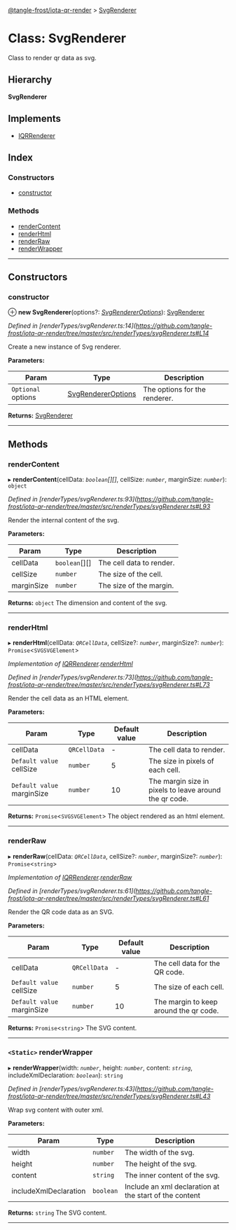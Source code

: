 [@tangle-frost/iota-qr-render](../README.md) > [SvgRenderer](../classes/svgrenderer.md)

# Class: SvgRenderer

Class to render qr data as svg.

## Hierarchy

**SvgRenderer**

## Implements

* [IQRRenderer](../interfaces/iqrrenderer.md)

## Index

### Constructors

* [constructor](svgrenderer.md#constructor)

### Methods

* [renderContent](svgrenderer.md#rendercontent)
* [renderHtml](svgrenderer.md#renderhtml)
* [renderRaw](svgrenderer.md#renderraw)
* [renderWrapper](svgrenderer.md#renderwrapper)

---

## Constructors

<a id="constructor"></a>

###  constructor

⊕ **new SvgRenderer**(options?: *[SvgRendererOptions](svgrendereroptions.md)*): [SvgRenderer](svgrenderer.md)

*Defined in [renderTypes/svgRenderer.ts:14](https://github.com/tangle-frost/iota-qr-render/tree/master/src/renderTypes/svgRenderer.ts#L14*

Create a new instance of Svg renderer.

**Parameters:**

| Param | Type | Description |
| ------ | ------ | ------ |
| `Optional` options | [SvgRendererOptions](svgrendereroptions.md) |  The options for the renderer. |

**Returns:** [SvgRenderer](svgrenderer.md)

___

## Methods

<a id="rendercontent"></a>

###  renderContent

▸ **renderContent**(cellData: *`boolean`[][]*, cellSize: *`number`*, marginSize: *`number`*): `object`

*Defined in [renderTypes/svgRenderer.ts:93](https://github.com/tangle-frost/iota-qr-render/tree/master/src/renderTypes/svgRenderer.ts#L93*

Render the internal content of the svg.

**Parameters:**

| Param | Type | Description |
| ------ | ------ | ------ |
| cellData | `boolean`[][] |  The cell data to render. |
| cellSize | `number` |  The size of the cell. |
| marginSize | `number` |  The size of the margin. |

**Returns:** `object`
The dimension and content of the svg.

___
<a id="renderhtml"></a>

###  renderHtml

▸ **renderHtml**(cellData: *`QRCellData`*, cellSize?: *`number`*, marginSize?: *`number`*): `Promise`<`SVGSVGElement`>

*Implementation of [IQRRenderer](../interfaces/iqrrenderer.md).[renderHtml](../interfaces/iqrrenderer.md#renderhtml)*

*Defined in [renderTypes/svgRenderer.ts:73](https://github.com/tangle-frost/iota-qr-render/tree/master/src/renderTypes/svgRenderer.ts#L73*

Render the cell data as an HTML element.

**Parameters:**

| Param | Type | Default value | Description |
| ------ | ------ | ------ | ------ |
| cellData | `QRCellData` | - |  The cell data to render. |
| `Default value` cellSize | `number` | 5 |  The size in pixels of each cell. |
| `Default value` marginSize | `number` | 10 |  The margin size in pixels to leave around the qr code. |

**Returns:** `Promise`<`SVGSVGElement`>
The object rendered as an html element.

___
<a id="renderraw"></a>

###  renderRaw

▸ **renderRaw**(cellData: *`QRCellData`*, cellSize?: *`number`*, marginSize?: *`number`*): `Promise`<`string`>

*Implementation of [IQRRenderer](../interfaces/iqrrenderer.md).[renderRaw](../interfaces/iqrrenderer.md#renderraw)*

*Defined in [renderTypes/svgRenderer.ts:61](https://github.com/tangle-frost/iota-qr-render/tree/master/src/renderTypes/svgRenderer.ts#L61*

Render the QR code data as an SVG.

**Parameters:**

| Param | Type | Default value | Description |
| ------ | ------ | ------ | ------ |
| cellData | `QRCellData` | - |  The cell data for the QR code. |
| `Default value` cellSize | `number` | 5 |  The size of each cell. |
| `Default value` marginSize | `number` | 10 |  The margin to keep around the qr code. |

**Returns:** `Promise`<`string`>
The SVG content.

___
<a id="renderwrapper"></a>

### `<Static>` renderWrapper

▸ **renderWrapper**(width: *`number`*, height: *`number`*, content: *`string`*, includeXmlDeclaration: *`boolean`*): `string`

*Defined in [renderTypes/svgRenderer.ts:43](https://github.com/tangle-frost/iota-qr-render/tree/master/src/renderTypes/svgRenderer.ts#L43*

Wrap svg content with outer xml.

**Parameters:**

| Param | Type | Description |
| ------ | ------ | ------ |
| width | `number` |  The width of the svg. |
| height | `number` |  The height of the svg. |
| content | `string` |  The inner content of the svg. |
| includeXmlDeclaration | `boolean` |  Include an xml declaration at the start of the content |

**Returns:** `string`
The SVG content.

___

